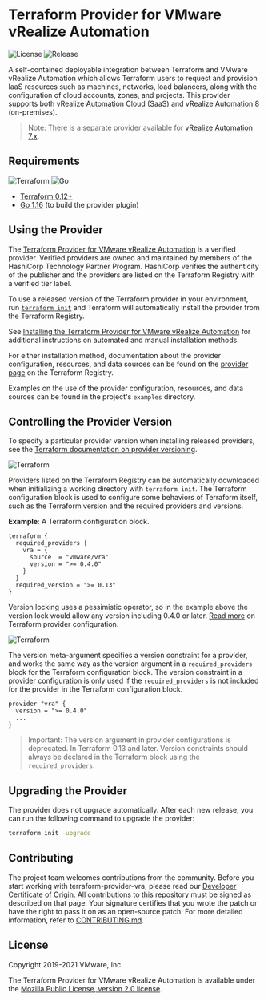 # Terraform Provider for VMware vRealize Automation

![License](https://img.shields.io/github/license/vmware/terraform-provider-vra?style=for-the-badge) ![Release](https://img.shields.io/github/release/vmware/terraform-provider-vra?style=for-the-badge)

A self-contained deployable integration between Terraform and VMware vRealize Automation which allows Terraform users to request and provision IaaS resources such as machines, networks, load balancers, along with the configuration of cloud accounts, zones, and projects. This provider supports both vRealize Automation Cloud (SaaS) and vRealize Automation 8 (on-premises). 

> Note: There is a separate provider available for [vRealize Automation 7.x](https://github.com/terraform-providers/terraform-provider-vra7).

## Requirements

![Terraform](https://img.shields.io/badge/Terraform-0.12%2B-blue?style=for-the-badge&logo=terraform) ![Go](https://img.shields.io/github/go-mod/go-version/vmware/terraform-provider-vra?style=for-the-badge&logo=go)

* [Terraform 0.12+](https://www.terraform.io/downloads.html)
* [Go 1.16](https://golang.org/dl/) (to build the provider plugin)

## Using the Provider

The [Terraform Provider for VMware vRealize Automation](https://registry.terraform.io/providers/vmware/vra/latest) is a verified provider. Verified providers are owned and maintained by members of the HashiCorp Technology Partner Program. HashiCorp verifies the authenticity of the publisher and the providers are listed on the Terraform Registry with a verified tier label.

To use a released version of the Terraform provider in your environment, run [`terraform init`](https://www.terraform.io/docs/commands/init.html) and Terraform will automatically install the provider from the Terraform Registry. 

See [Installing the Terraform Provider for VMware vRealize Automation](docs/install_provider.md) for additional instructions on automated and manual installation methods. 

For either installation method, documentation about the provider configuration, resources, and data sources can be found on the [provider page](https://registry.terraform.io/providers/vmware/vra/latest/docs) on the Terraform Registry.

Examples on the use of the provider configuration, resources, and data sources can be found in the project's  `examples` directory.

## Controlling the Provider Version

To specify a particular provider version when installing released providers, see the [Terraform documentation on provider versioning](https://www.terraform.io/docs/configuration/providers.html#version-provider-versions).

![Terraform](https://img.shields.io/badge/Terraform-0.13%2B-blue?style=for-the-badge&logo=terraform)

Providers listed on the Terraform Registry can be automatically downloaded when initializing a working directory with `terraform init`. The Terraform configuration block is used to configure some behaviors of Terraform itself, such as the Terraform version and the required providers and versions.

**Example**: A Terraform configuration block.

```hcl
terraform {
  required_providers {
    vra = {
      source  = "vmware/vra"
      version = ">= 0.4.0"
    }
  }
  required_version = ">= 0.13"
}
```
Version locking uses a pessimistic operator, so in the example above the version lock would allow any version including 0.4.0 or later. [Read more](https://www.terraform.io/docs/configuration/providers.html#provider-versions) on Terraform provider configuration.

![Terraform](https://img.shields.io/badge/Terraform-0.12-blue?style=for-the-badge&logo=terraform)

The version meta-argument specifies a version constraint for a provider, and works the same way as the version argument in a `required_providers` block for the Terraform configuration block. The version constraint in a provider configuration is only used if the `required_providers` is not included for the provider in the Terraform configuration block.

```hcl
provider "vra" {
  version = ">= 0.4.0"
  ...
}
```

> Important: The version argument in provider configurations is deprecated. In Terraform 0.13 and later. Version constraints should always be declared in the Terraform block using the `required_providers`. 

## Upgrading the Provider

The provider does not upgrade automatically. After each new release, you can run the following command to upgrade the provider: 

```bash
terraform init -upgrade
```

## Contributing

The project team welcomes contributions from the community. Before you start working with terraform-provider-vra, please read our [Developer Certificate of Origin](https://cla.vmware.com/dco). All contributions to this repository must be signed as described on that page. Your signature certifies that you wrote the patch or have the right to pass it on as an open-source patch. For more detailed information, refer to [CONTRIBUTING.md](CONTRIBUTING.md).

## License

Copyright 2019-2021 VMware, Inc.

The Terraform Provider for VMware vRealize Automation is available under the [Mozilla Public License, version 2.0 license](LICENSE).